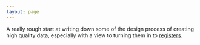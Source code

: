 ```yaml
---
layout: page
---
```


A really rough start at writing down some of the design process of creating high quality data, especially with a view to turning them in to [registers](https://www.gov.uk/government/publications/registers/registers).
